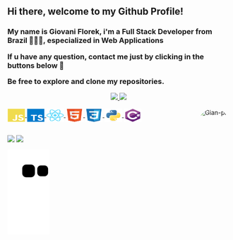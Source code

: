 <h2>Hi there, welcome to my Github Profile!</h2>

  <h3 style="margin-botton:10px">
My name is Giovani Florek, i'm a Full Stack Developer from Brazil 💚💛💙, especialized in Web Applications <br>

If u have any question, contact me just by clicking in the buttons below 💬<br>

  
Be free to explore and clone my repositories. <br>
</h3>

<div align="center">
  <a href="https://github.com/Giannnnnn">
  <img height="180em" src="https://github-readme-stats.vercel.app/api?username=Giannnnnn&show_icons=true&theme=dracula&include_all_commits=true&count_private=true"/>
  <img height="180em" src="https://github-readme-stats.vercel.app/api/top-langs/?username=Giannnnnn&layout=compact&langs_count=7&theme=dracula"/>
</div>
<div style="display: inline_block"><br>
  <img align="center" alt="Rafa-Js" height="30" width="40" src="https://raw.githubusercontent.com/devicons/devicon/master/icons/javascript/javascript-plain.svg">
  <img align="center" alt="Rafa-Ts" height="30" width="40" src="https://raw.githubusercontent.com/devicons/devicon/master/icons/typescript/typescript-plain.svg">
  <img align="center" alt="Rafa-React" height="30" width="40" src="https://raw.githubusercontent.com/devicons/devicon/master/icons/react/react-original.svg">
  <img align="center" alt="Rafa-HTML" height="30" width="40" src="https://raw.githubusercontent.com/devicons/devicon/master/icons/html5/html5-original.svg">
  <img align="center" alt="Rafa-CSS" height="30" width="40" src="https://raw.githubusercontent.com/devicons/devicon/master/icons/css3/css3-original.svg">
  <img align="center" alt="Rafa-Python" height="30" width="40" src="https://raw.githubusercontent.com/devicons/devicon/master/icons/python/python-original.svg">
  <img align="center" alt="Rafa-Csharp" height="30" width="40" src="https://raw.githubusercontent.com/devicons/devicon/master/icons/csharp/csharp-original.svg">
  
  <img align="right" alt="Gian-pic" height="150" style="border-radius:50px;" src="https://media-exp1.licdn.com/dms/image/C4E03AQF-zgNqzVl5Ww/profile-displayphoto-shrink_200_200/0/1579454927728?e=1658361600&v=beta&t=MpHp3YLCsueX3pmSVqvvBhkIqaCx7Vp8Wsj8exHMLaM">
</div>
  
  ##
 
<div> 
  <a href = "mailto:florekgiovani1998@gmail.com"><img src="https://img.shields.io/badge/-Gmail-%23333?style=for-the-badge&logo=gmail&logoColor=white" target="_blank"></a>
  <a href="https://www.linkedin.com/in/giovani-florek-42a245149" target="_blank"><img src="https://img.shields.io/badge/-LinkedIn-%230077B5?style=for-the-badge&logo=linkedin&logoColor=white" target="_blank"></a> 
 
  ![Snake animation](https://github.com/rafaballerini/rafaballerini/blob/output/github-contribution-grid-snake.svg)
 
</div>

